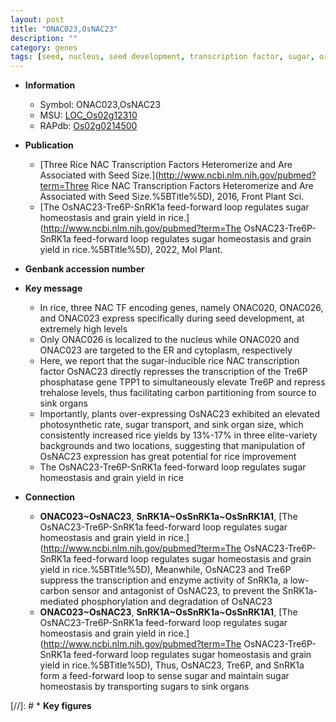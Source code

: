 ```yaml
---
layout: post
title: "ONAC023,OsNAC23"
description: ""
category: genes
tags: [seed, nucleus, seed development, transcription factor, sugar, organ size, phosphatase, sugar homeostasis, grain yield]
---
```


* **Information**  
    + Symbol: ONAC023,OsNAC23  
    + MSU: [LOC_Os02g12310](http://rice.uga.edu/cgi-bin/ORF_infopage.cgi?orf=LOC_Os02g12310)  
    + RAPdb: [Os02g0214500](http://rapdb.dna.affrc.go.jp/viewer/gbrowse_details/irgsp1?name=Os02g0214500)  

* **Publication**  
    + [Three Rice NAC Transcription Factors Heteromerize and Are Associated with Seed Size.](http://www.ncbi.nlm.nih.gov/pubmed?term=Three Rice NAC Transcription Factors Heteromerize and Are Associated with Seed Size.%5BTitle%5D), 2016, Front Plant Sci.
    + [The OsNAC23-Tre6P-SnRK1a feed-forward loop regulates sugar homeostasis and grain yield in rice.](http://www.ncbi.nlm.nih.gov/pubmed?term=The OsNAC23-Tre6P-SnRK1a feed-forward loop regulates sugar homeostasis and grain yield in rice.%5BTitle%5D), 2022, Mol Plant.

* **Genbank accession number**  

* **Key message**  
    + In rice, three NAC TF encoding genes, namely ONAC020, ONAC026, and ONAC023 express specifically during seed development, at extremely high levels
    + Only ONAC026 is localized to the nucleus while ONAC020 and ONAC023 are targeted to the ER and cytoplasm, respectively
    + Here, we report that the sugar-inducible rice NAC transcription factor OsNAC23 directly represses the transcription of the Tre6P phosphatase gene TPP1 to simultaneously elevate Tre6P and repress trehalose levels, thus facilitating carbon partitioning from source to sink organs
    + Importantly, plants over-expressing OsNAC23 exhibited an elevated photosynthetic rate, sugar transport, and sink organ size, which consistently increased rice yields by 13%-17% in three elite-variety backgrounds and two locations, suggesting that manipulation of OsNAC23 expression has great potential for rice improvement
    + The OsNAC23-Tre6P-SnRK1a feed-forward loop regulates sugar homeostasis and grain yield in rice

* **Connection**  
    + __ONAC023~OsNAC23__, __SnRK1A~OsSnRK1a~OsSnRK1A1__, [The OsNAC23-Tre6P-SnRK1a feed-forward loop regulates sugar homeostasis and grain yield in rice.](http://www.ncbi.nlm.nih.gov/pubmed?term=The OsNAC23-Tre6P-SnRK1a feed-forward loop regulates sugar homeostasis and grain yield in rice.%5BTitle%5D),  Meanwhile, OsNAC23 and Tre6P suppress the transcription and enzyme activity of SnRK1a, a low-carbon sensor and antagonist of OsNAC23, to prevent the SnRK1a-mediated phosphorylation and degradation of OsNAC23
    + __ONAC023~OsNAC23__, __SnRK1A~OsSnRK1a~OsSnRK1A1__, [The OsNAC23-Tre6P-SnRK1a feed-forward loop regulates sugar homeostasis and grain yield in rice.](http://www.ncbi.nlm.nih.gov/pubmed?term=The OsNAC23-Tre6P-SnRK1a feed-forward loop regulates sugar homeostasis and grain yield in rice.%5BTitle%5D),  Thus, OsNAC23, Tre6P, and SnRK1a form a feed-forward loop to sense sugar and maintain sugar homeostasis by transporting sugars to sink organs

[//]: # * **Key figures**  


